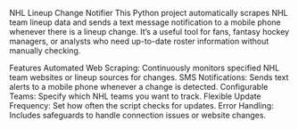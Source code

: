 NHL Lineup Change Notifier
This Python project automatically scrapes NHL team lineup data and sends a text message notification to a mobile phone whenever there is a lineup change. It’s a useful tool for fans, fantasy hockey managers, or analysts who need up-to-date roster information without manually checking.

Features
Automated Web Scraping: Continuously monitors specified NHL team websites or lineup sources for changes.
SMS Notifications: Sends text alerts to a mobile phone whenever a change is detected.
Configurable Teams: Specify which NHL teams you want to track.
Flexible Update Frequency: Set how often the script checks for updates.
Error Handling: Includes safeguards to handle connection issues or website changes.
